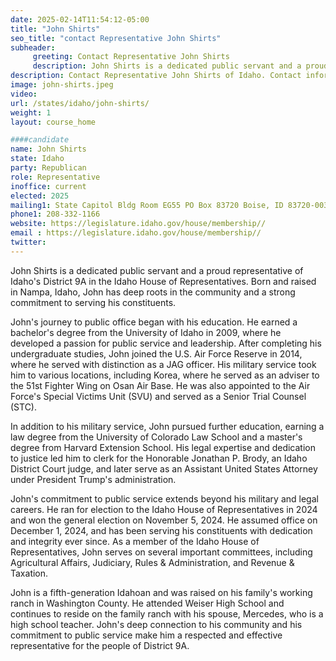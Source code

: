 ```yaml
---
date: 2025-02-14T11:54:12-05:00
title: "John Shirts"
seo_title: "contact Representative John Shirts"
subheader:
     greeting: Contact Representative John Shirts
     description: John Shirts is a dedicated public servant and a proud representative of Idaho's District 9A in the Idaho House of Representatives. He assumed office on December 1, 2024. His current term ends on December 1, 2026.
description: Contact Representative John Shirts of Idaho. Contact information for John Shirts includes email address, phone number, and mailing address.
image: john-shirts.jpeg
video:
url: /states/idaho/john-shirts/
weight: 1
layout: course_home

####candidate
name: John Shirts
state: Idaho
party: Republican
role: Representative
inoffice: current
elected: 2025
mailing1: State Capitol Bldg Room EG55 PO Box 83720 Boise, ID 83720-0038
phone1: 208-332-1166
website: https://legislature.idaho.gov/house/membership//
email : https://legislature.idaho.gov/house/membership//
twitter: 
---
```

John Shirts is a dedicated public servant and a proud representative of Idaho's District 9A in the Idaho House of Representatives. Born and raised in Nampa, Idaho, John has deep roots in the community and a strong commitment to serving his constituents.

John's journey to public office began with his education. He earned a bachelor's degree from the University of Idaho in 2009, where he developed a passion for public service and leadership. After completing his undergraduate studies, John joined the U.S. Air Force Reserve in 2014, where he served with distinction as a JAG officer. His military service took him to various locations, including Korea, where he served as an adviser to the 51st Fighter Wing on Osan Air Base. He was also appointed to the Air Force's Special Victims Unit (SVU) and served as a Senior Trial Counsel (STC).

In addition to his military service, John pursued further education, earning a law degree from the University of Colorado Law School and a master's degree from Harvard Extension School. His legal expertise and dedication to justice led him to clerk for the Honorable Jonathan P. Brody, an Idaho District Court judge, and later serve as an Assistant United States Attorney under President Trump's administration.

John's commitment to public service extends beyond his military and legal careers. He ran for election to the Idaho House of Representatives in 2024 and won the general election on November 5, 2024. He assumed office on December 1, 2024, and has been serving his constituents with dedication and integrity ever since. As a member of the Idaho House of Representatives, John serves on several important committees, including Agricultural Affairs, Judiciary, Rules & Administration, and Revenue & Taxation.

John is a fifth-generation Idahoan and was raised on his family's working ranch in Washington County. He attended Weiser High School and continues to reside on the family ranch with his spouse, Mercedes, who is a high school teacher. John's deep connection to his community and his commitment to public service make him a respected and effective representative for the people of District 9A.
